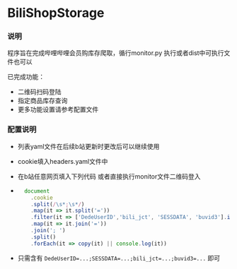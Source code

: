 # BiliShopStorage

### 说明
程序旨在完成哔哩哔哩会员购库存爬取，循行monitor.py 执行或者dist中可执行文件也可以

已完成功能：

- 二维码扫码登陆
- 指定商品库存查询
- 更多功能设置请参考配置文件

### 配置说明
- 列表yaml文件在后续b站更新时更改后可以继续使用

- cookie填入headers.yaml文件中 

- 在b站任意网页填入下列代码 或者直接执行monitor文件二维码登入

- ```javascript
    document
      .cookie
      .split(/\s*;\s*/)
      .map(it => it.split('='))
      .filter(it => ['DedeUserID','bili_jct', 'SESSDATA', 'buvid3'].indexOf(it[0]) > -1)
      .map(it => it.join('='))
      .join('; ')
      .split()
      .forEach(it => copy(it) || console.log(it))
    ```

- 只需含有 `DedeUserID=...;SESSDATA=...;bili_jct=...;buvid3=...` 即可